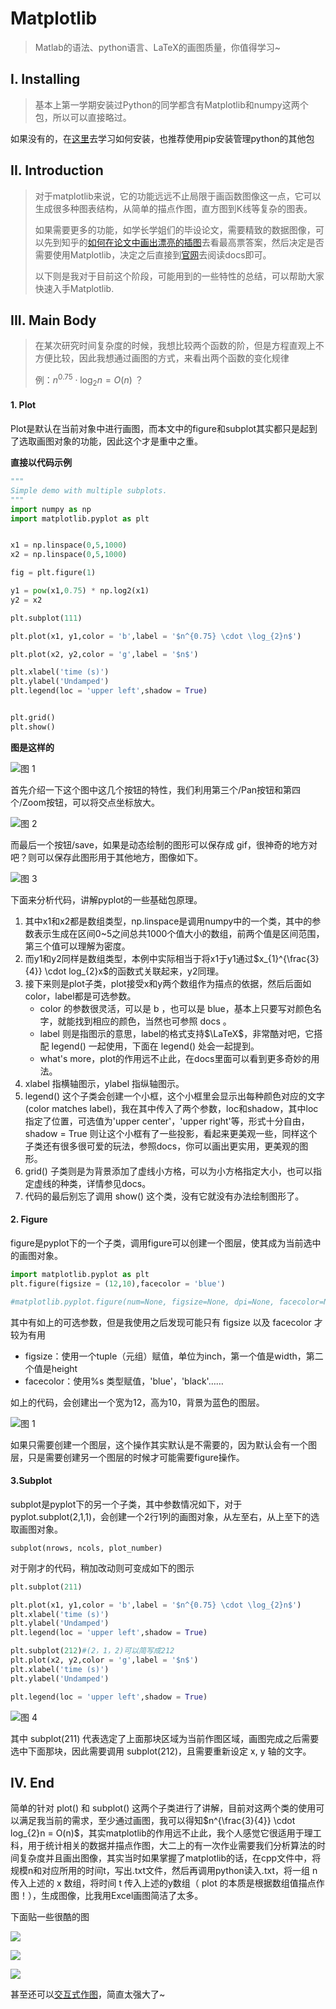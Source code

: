 # Matplotlib

> Matlab的语法、python语言、LaTeX的画图质量，你值得学习~

## I. Installing

> 基本上第一学期安装过Python的同学都含有Matplotlib和numpy这两个包，所以可以直接略过。

如果没有的，在[这里](http://matplotlib.org/users/installing.html)去学习如何安装，也推荐使用pip安装管理python的其他包

## II. Introduction

> 对于matplotlib来说，它的功能远远不止局限于画函数图像这一点，它可以生成很多种图表结构，从简单的描点作图，直方图到K线等复杂的图表。
>
> 如果需要更多的功能，如学长学姐们的毕设论文，需要精致的数据图像，可以先到知乎的[如何在论文中画出漂亮的插图](https://www.zhihu.com/question/21664179)去看最高票答案，然后决定是否需要使用Matplotlib，决定之后直接到[官网](www.matplotlib.ogr)去阅读docs即可。
>
> 以下则是我对于目前这个阶段，可能用到的一些特性的总结，可以帮助大家快速入手Matplotlib.

## III. Main Body

>在某次研究时间复杂度的时候，我想比较两个函数的阶，但是方程直观上不方便比较，因此我想通过画图的方式，来看出两个函数的变化规律
>
>例：$n^{0.75} \cdot \log_{2}n = O(n)$ ？
>

#### 1. Plot

Plot是默认在当前对象中进行画图，而本文中的figure和subplot其实都只是起到了选取画图对象的功能，因此这个才是重中之重。

**直接以代码示例**

```python
"""
Simple demo with multiple subplots.
"""
import numpy as np
import matplotlib.pyplot as plt


x1 = np.linspace(0,5,1000)
x2 = np.linspace(0,5,1000)

fig = plt.figure(1)

y1 = pow(x1,0.75) * np.log2(x1)
y2 = x2

plt.subplot(111)

plt.plot(x1, y1,color = 'b',label = '$n^{0.75} \cdot \log_{2}n$')

plt.plot(x2, y2,color = 'g',label = '$n$')

plt.xlabel('time (s)')
plt.ylabel('Undamped')
plt.legend(loc = 'upper left',shadow = True)


plt.grid()
plt.show()
```

**图是这样的**

![图 1](http://p1.bqimg.com/567571/e6a0d7f58eed703a.png)

首先介绍一下这个图中这几个按钮的特性，我们利用第三个/Pan按钮和第四个/Zoom按钮，可以将交点坐标放大。

![图 2](http://i1.piimg.com/567571/ca943df10e2ff87e.png)

而最后一个按钮/save，如果是动态绘制的图形可以保存成 gif，很神奇的地方对吧？则可以保存此图形用于其他地方，图像如下。

![图 3](http://i1.piimg.com/567571/31e57b8f4089390c.png)

下面来分析代码，讲解pyplot的一些基础包原理。

1. 其中x1和x2都是数组类型，np.linspace是调用numpy中的一个类，其中的参数表示生成在区间0~5之间总共1000个值大小的数组，前两个值是区间范围，第三个值可以理解为密度。
2. 而y1和y2同样是数组类型，本例中实际相当于将x1于y1通过$x_{1}^{\frac{3}{4}} \cdot log_{2}x$的函数式关联起来，y2同理。
3. 接下来则是plot子类，plot接受x和y两个数组作为描点的依据，然后后面如color，label都是可选参数。
   - color 的参数很灵活，可以是 b ，也可以是 blue，基本上只要写对颜色名字，就能找到相应的颜色，当然也可参照 docs 。
   - label 则是指图示的意思，label的格式支持$\LaTeX$，非常酷对吧，它搭配 legend() 一起使用，下面在 legend() 处会一起提到。
   - what's more，plot的作用远不止此，在docs里面可以看到更多奇妙的用法。
4. xlabel 指横轴图示，ylabel 指纵轴图示。
5. legend() 这个子类会创建一个小框，这个小框里会显示出每种颜色对应的文字(color matches label)，我在其中传入了两个参数，loc和shadow，其中loc指定了位置，可选值为'upper center'，'upper right'等，形式十分自由，shadow = True 则让这个小框有了一些投影，看起来更美观一些，同样这个子类还有很多很可爱的玩法，参照docs，你可以画出更实用，更美观的图形。
6. grid() 子类则是为背景添加了虚线小方格，可以为小方格指定大小，也可以指定虚线的种类，详情参见docs。
7. 代码的最后别忘了调用 show() 这个类，没有它就没有办法绘制图形了。

#### 2. Figure

figure是pyplot下的一个子类，调用figure可以创建一个图层，使其成为当前选中的画图对象。

```python
import matplotlib.pyplot as plt
plt.figure(figsize = (12,10),facecolor = 'blue')

#matplotlib.pyplot.figure(num=None, figsize=None, dpi=None, facecolor=None, edgecolor=None, frameon=True, FigureClass=<class 'matplotlib.figure.Figure'>, **kwargs)
```

其中有如上的可选参数，但是我使用之后发现可能只有 figsize 以及 facecolor 才较为有用

- figsize：使用一个tuple（元组）赋值，单位为inch，第一个值是width，第二个值是height
- facecolor：使用%s 类型赋值，'blue'，'black'……

如上的代码，会创建出一个宽为12，高为10，背景为蓝色的图层。

![图 1](http://i1.piimg.com/567571/596981201a214d0f.png)

如果只需要创建一个图层，这个操作其实默认是不需要的，因为默认会有一个图层，只是需要创建另一个图层的时候才可能需要figure操作。

#### 3.Subplot

subplot是pyplot下的另一个子类，其中参数情况如下，对于pyplot.subplot(2,1,1)，会创建一个2行1列的画图对象，从左至右，从上至下的选取画图对象。

`subplot(nrows, ncols, plot_number)`

对于刚才的代码，稍加改动则可变成如下的图示

```python
plt.subplot(211)

plt.plot(x1, y1,color = 'b',label = '$n^{0.75} \cdot \log_{2}n$')
plt.xlabel('time (s)')
plt.ylabel('Undamped')
plt.legend(loc = 'upper left',shadow = True)

plt.subplot(212)#(2，1，2)可以简写成212
plt.plot(x2, y2,color = 'g',label = '$n$')
plt.xlabel('time (s)')
plt.ylabel('Undamped')

plt.legend(loc = 'upper left',shadow = True)
```

![图 4](http://p1.bqimg.com/567571/ed9663ca70d0e5dd.png)

其中 subplot(211) 代表选定了上面那块区域为当前作图区域，画图完成之后需要选中下面那块，因此需要调用 subplot(212)，且需要重新设定 x, y 轴的文字。



## IV. End

简单的针对 plot() 和 subplot() 这两个子类进行了讲解，目前对这两个类的使用可以满足我当前的需求，至少通过画图，我可以得知$n^{\frac{3}{4}} \cdot log_{2}n = O(n)$，其实matplotlib的作用远不止此，我个人感觉它很适用于理工科，用于统计相关的数据并描点作图，大二上的有一次作业需要我们分析算法的时间复杂度并且画出图像，其实当时如果掌握了matplotlib的话，在cpp文件中，将规模n和对应所用的时间t，写出.txt文件，然后再调用python读入.txt，将一组 n 传入上述的 x 数组，将时间 t 传入上述的y数组（ plot 的本质是根据数组值描点作图！），生成图像，比我用Excel画图简洁了太多。

下面贴一些很酷的图

![](https://pic1.zhimg.com/d1019455f649f11c1319e07f6d0289cc_r.jpg)



![](https://pic3.zhimg.com/6bdaaee539739245344d607731ef671a_r.jpg)

![](https://pic4.zhimg.com/f3ad883d7456f4178e4d2a9df53edadf_r.jpg)

甚至还可以[交互式作图](http://nbviewer.jupyter.org/github/plotly/python-user-guide/blob/master/s0_getting-started/s0_getting-started.ipynb)，简直太强大了~

